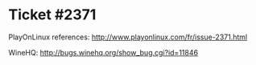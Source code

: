 Ticket #2371
===========

PlayOnLinux references: http://www.playonlinux.com/fr/issue-2371.html

WineHQ: http://bugs.winehq.org/show_bug.cgi?id=11846

